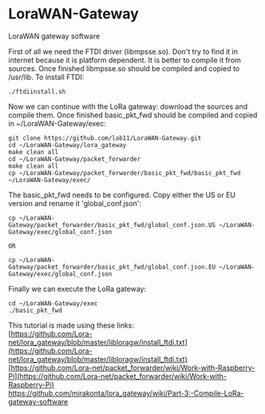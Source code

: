 # LoraWAN-Gateway
LoraWAN gateway software

First of all we need the FTDI driver (libmpsse.so). Don't try to find it in internet because it is platform dependent. It is better to compile it from sources. Once finished libmpsse.so should be compiled and copied to /usr/lib. To install FTDI:

    ./ftdiinstall.sh

Now we can continue with the LoRa gateway: download the sources and compile them. Once finished basic_pkt_fwd should be compiled and copied in ~/LoraWAN-Gateway/exec:

    git clone https://github.com/lab11/LoraWAN-Gateway.git
    cd ~/LoraWAN-Gateway/lora_gateway
    make clean all
    cd ~/LoraWAN-Gateway/packet_forwarder
    make clean all
    cp ~/LoraWAN-Gateway/packet_forwarder/basic_pkt_fwd/basic_pkt_fwd ~/LoraWAN-Gateway/exec/

The basic_pkt_fwd needs to be configured. Copy either the US or EU version and rename it 'global_conf.json':

    cp ~/LoraWAN-Gateway/packet_forwarder/basic_pkt_fwd/global_conf.json.US ~/LoraWAN-Gateway/exec/global_conf.json
    
	OR

    cp ~/LoraWAN-Gateway/packet_forwarder/basic_pkt_fwd/global_conf.json.EU ~/LoraWAN-Gateway/exec/global_conf.json

Finally we can execute the LoRa gateway:

    cd ~/LoraWAN-Gateway/exec
    ./basic_pkt_fwd



This tutorial is made using these links:  
[https://github.com/Lora-net/lora_gateway/blob/master/libloragw/install_ftdi.txt](https://github.com/Lora-net/lora_gateway/blob/master/libloragw/install_ftdi.txt)  
[https://github.com/Lora-net/packet_forwarder/wiki/Work-with-Raspberry-Pi](https://github.com/Lora-net/packet_forwarder/wiki/Work-with-Raspberry-Pi)  
https://github.com/mirakonta/lora_gateway/wiki/Part-3:-Compile-LoRa-gateway-software 
